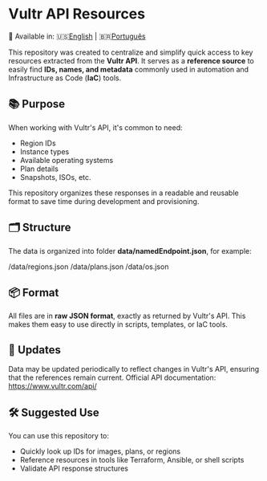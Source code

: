 # Vultr API Resources

📄 Available in: 🇺🇸[English](README.md) | 🇧🇷[Português](README.pt-br.md)

This repository was created to centralize and simplify quick access to key resources extracted from the **Vultr API**. It serves as a **reference source** to easily find **IDs, names, and metadata** commonly used in automation and Infrastructure as Code (**IaC**) tools.

## 📚 Purpose

When working with Vultr's API, it's common to need:
- Region IDs
- Instance types
- Available operating systems
- Plan details
- Snapshots, ISOs, etc.

This repository organizes these responses in a readable and reusable format to save time during development and provisioning.

## 🗂 Structure

The data is organized into folder **data/namedEndpoint.json**, for example:

/data/regions.json
/data/plans.json
/data/os.json


## 📦 Format

All files are in **raw JSON format**, exactly as returned by Vultr's API. This makes them easy to use directly in scripts, templates, or IaC tools.

## 🔁 Updates

Data may be updated periodically to reflect changes in Vultr's API, ensuring that the references remain current. Official API documentation: https://www.vultr.com/api/

## 🛠 Suggested Use

You can use this repository to:
- Quickly look up IDs for images, plans, or regions
- Reference resources in tools like Terraform, Ansible, or shell scripts
- Validate API response structures

